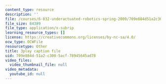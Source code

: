 ```yaml
---
content_type: resource
description: ''
file: /courses/6-832-underactuated-robotics-spring-2009/709e884d51a2c3005acf78945645ad78_E-sOMfDVe8o.srt
file_size: 84389
file_type: application/x-subrip
learning_resource_types: []
license: https://creativecommons.org/licenses/by-nc-sa/4.0/
ocw_type: OCWFile
resourcetype: Other
title: 3play caption file
uid: 709e884d-51a2-c300-5acf-78945645ad78
video_files:
  video_thumbnail_file: null
video_metadata:
  youtube_id: null
---
```

